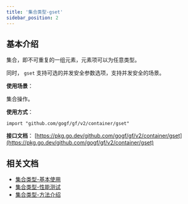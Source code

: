 ```yaml
---
title: '集合类型-gset'
sidebar_position: 2
---
```


## 基本介绍

集合，即不可重复的一组元素，元素项可以为任意类型。

同时， `gset` 支持可选的并发安全参数选项，支持并发安全的场景。

**使用场景**：

集合操作。

**使用方式**：

```
import "github.com/gogf/gf/v2/container/gset"
```

**接口文档**： [https://pkg.go.dev/github.com/gogf/gf/v2/container/gset](https://pkg.go.dev/github.com/gogf/gf/v2/container/gset)

## 相关文档

- [集合类型-基本使用](output/goframe-v2.2-md/组件列表/数据结构/集合类型-gset/集合类型-基本使用)
- [集合类型-性能测试](output/goframe-v2.2-md/组件列表/数据结构/集合类型-gset/集合类型-性能测试)
- [集合类型-方法介绍](output/goframe-v2.2-md/组件列表/数据结构/集合类型-gset/集合类型-方法介绍)